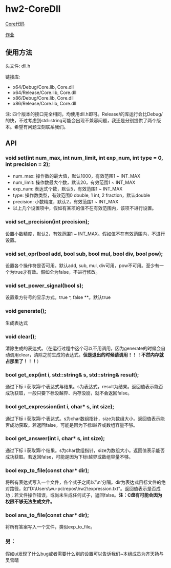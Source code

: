 ﻿# hw2-CoreDll

[Core代码](https://github.com/shirley-wu/hw2-Core)

[作业](http://www.cnblogs.com/silent-zlv/p/8684979.html)

## 使用方法

头文件: dll.h

链接库: 
* x64/Debug/Core.lib, Core.dll
* x64/Release/Core.lib, Core.dll
* x86/Debug/Core.lib, Core.dll
* x86/Release/Core.lib, Core.dll

注: 四个版本的接口完全相同，均使用dll.h即可。Release/的库运行会比Debug/的快，不过考虑到std::string可能会出现不兼容问题，我还是分别提供了两个版本。希望有问题立刻联系我们。

## API

### void set(int num_max, int num_limit, int exp_num, int type = 0, int precision = 2);
* num_max: 操作数的最大值，默认1000，有效范围1 ~ INT_MAX
* num_limit: 操作数最大个数，默认20，有效范围1 ~ INT_MAX
* exp_num: 表达式个数，默认5，有效范围1 ~ INT_MAX
* type: 操作数类型，有效范围0 double, 1 int, 2 fraction，默认double
* precision: 小数精度，默认2，有效范围1 ~ INT_MAX
* 以上几个设置项中，假如有某项的值不在有效范围内，该项不进行设置。

### void set_precision(int precision);
设置小数精度，默认2，有效范围1 ~ INT_MAX。假如值不在有效范围内，不进行设置。

### void set_opr(bool add, bool sub, bool mul, bool div, bool pow);
设置各个操作符是否可用。默认add, sub, mul, div可用，pow不可用。至少有一个为true才有效。假如全为false，不进行修改。

### void set_power_signal(bool s);
设置乘方符号的显示方式。true ^, false **。默认true

### void generate();
生成表达式

### void clear();
清除生成的表达式。（在运行过程中这个可以不用调用，因为generate的时候会自动调用clear，清除之前生成的表达式。__但是退出的时候请调用！！！不然内存就占那里了！！！__）

### bool get_exp(int i, std::string& s, std::string& result);
通过下标 i 获取第i个表达式与结果。s为表达式，result为结果。返回值表示能否成功获取，一般只要下标没越界、内存没崩，就不会返回false。

### bool get_expression(int i, char* s, int size);
通过下标 i 获取第i个表达式。s为char数组指针，size为数组大小。返回值表示能否成功获取。若返回false，可能是因为下标i越界或数组容量不够。

### bool get_answer(int i, char* s, int size);
通过下标 i 获取第i个结果。s为char数组指针，size为数组大小。返回值表示能否成功获取。若返回false，可能是因为下标i越界或数组容量不够。

### bool exp_to_file(const char* dir);
将所有表达式写入一个文件，各个式子之间以'\n'分隔。dir为表达式目标文件的绝对路径，如"D:\\Users\\wu-pc\\repos\\hw2\\expression.txt"。返回值表示是否成功；若文件操作错误，或尚未生成任何式子，返回false。__注：C盘有可能会因为权限不够无法生成文件。__

### bool ans_to_file(const char* dir);
将所有答案写入一个文件，类似exp_to_file。

### 另：
假如ui发现了什么bug或者需要什么别的设置可以告诉我们~本组成员为齐天扬与吴雪晴
